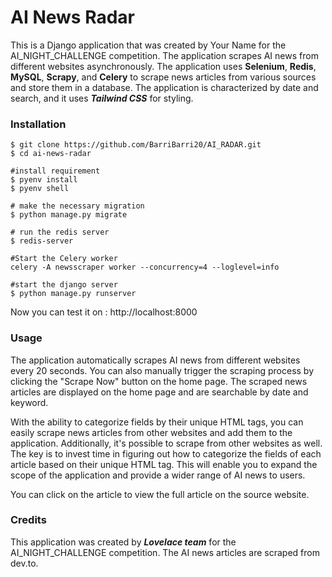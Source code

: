 # AI News Radar

This is a Django application that was created by Your Name for the AI_NIGHT_CHALLENGE competition. The application scrapes AI news from different websites asynchronously. The application uses **Selenium**, **Redis**, **MySQL**, **Scrapy**, and **Celery** to scrape news articles from various sources and store them in a database. The application is characterized by date and search, and it uses ***Tailwind CSS*** for styling.

### Installation

	$ git clone https://github.com/BarriBarri20/AI_RADAR.git
	$ cd ai-news-radar
	
	#install requirement
	$ pyenv install 
	$ pyenv shell
	
	# make the necessary migration
	$ python manage.py migrate
	
	# run the redis server
	$ redis-server
	
	#Start the Celery worker
	celery -A newsscraper worker --concurrency=4 --loglevel=info

	#start the django server
	$ python manage.py runserver

Now you can test it on :
http://localhost:8000
	
### Usage

The application automatically scrapes AI news from different websites every 20 seconds. You can also manually trigger the scraping process by clicking the "Scrape Now" button on the home page. The scraped news articles are displayed on the home page and are searchable by date and keyword.

With the ability to categorize fields by their unique HTML tags, you can easily scrape news articles from other websites and add them to the application. Additionally, it's possible to scrape from other websites as well. The key is to invest time in figuring out how to categorize the fields of each article based on their unique HTML tag. This will enable you to expand the scope of the application and provide a wider range of AI news to users.

You can click on the article to view the full article on the source website.

### Credits

This application was created by ***Lovelace team*** for the AI_NIGHT_CHALLENGE competition. The AI news articles are scraped from dev.to.

